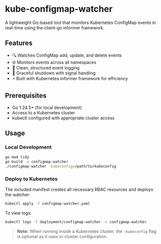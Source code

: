 # kube-configmap-watcher

A lightweight Go-based tool that monitors Kubernetes ConfigMap events in real-time using the client-go informer framework.

## Features

- 🔍 Watches ConfigMap add, update, and delete events
- 🌐 Monitors events across all namespaces  
- 📝 Clean, structured event logging
- 🛑 Graceful shutdown with signal handling
- ⚡ Built with Kubernetes informer framework for efficiency

## Prerequisites

- Go 1.24.5+ (for local development)
- Access to a Kubernetes cluster
- kubectl configured with appropriate cluster access

## Usage

### Local Development

```bash
go mod tidy
go build -o configmap-watcher
./configmap-watcher -kubeconfig=/path/to/kubeconfig
```

### Deploy to Kubernetes

The included manifest creates all necessary RBAC resources and deploys the watcher:

```bash
kubectl apply -f configmap-watcher.yaml
```

To view logs:

```bash
kubectl logs -f deployment/configmap-watcher -n configmap-watcher
```

> **Note:** When running inside a Kubernetes cluster, the `-kubeconfig` flag is optional as it uses in-cluster configuration.
